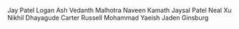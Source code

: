 Jay Patel
Logan Ash
Vedanth Malhotra
Naveen Kamath
Jaysal Patel
Neal Xu
Nikhil Dhayagude
Carter Russell
Mohammad Yaeish
Jaden Ginsburg
